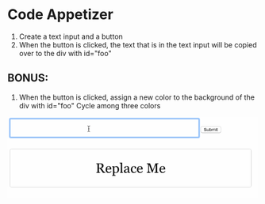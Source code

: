 # Code Appetizer

1. Create a text input and a button
2. When the button is clicked, the text that is in the text input will be copied over to the div with id="foo"

## BONUS:

1. When the button is clicked, assign a new color to the background of the div with id="foo" Cycle among three colors


![TODO Demo](images/code-app-demo.gif)

